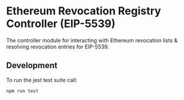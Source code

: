 # Ethereum Revocation Registry Controller (EIP-5539)

The controller module for interacting with Ethereum revocation lists & resolving revocation entries for EIP-5539.

## Development

To run the jest test suite call:

```
npm run test
```